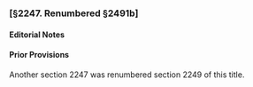 ### [§2247. Renumbered §2491b] ###

#### **Editorial Notes** ####

#### Prior Provisions ####

Another section 2247 was renumbered section 2249 of this title.